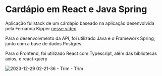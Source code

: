 # Cardápio em React e Java Spring 

Aplicação fullstack de um cárdapio baseado na aplicação desenvolvida pela Fernanda Kipper [nesse vídeo](https://www.youtube.com/watch?v=lUVureR5GqI)

Para o desenvolvmento da API, foi utilizado Java e o Framework Spring, junto com a base de dados Postgres.

Para o Frontend, foi utilizado React com Typescript, além das bibliotecas axios, e react-query

![2023-12-29 02-21-36 - Trim - Trim](https://github.com/EduardoSerafim/Cardapio-React-Spring/assets/64627274/6187b4a1-2054-4da4-a47e-62908701947c)
